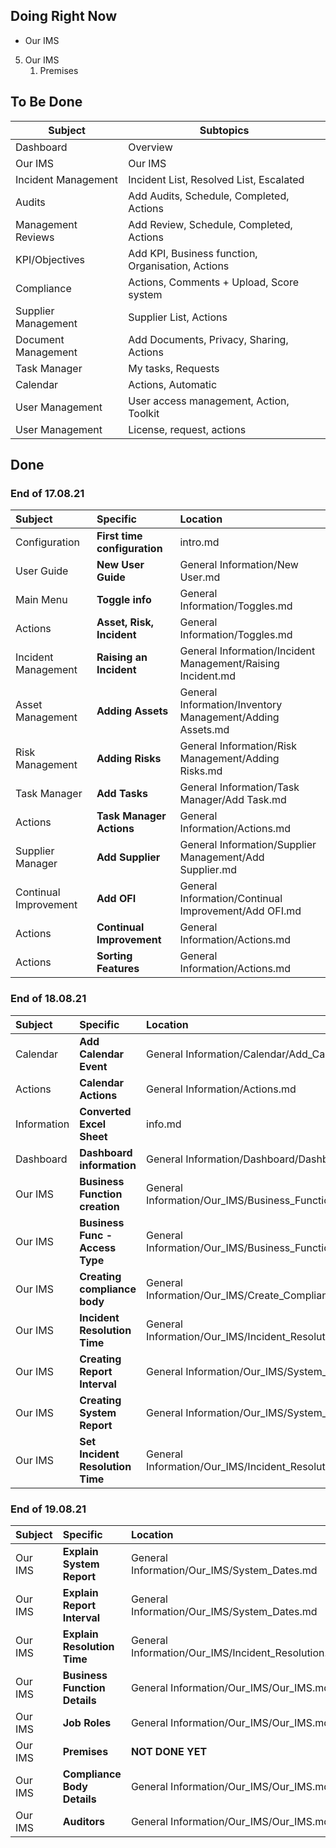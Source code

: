 ## Doing Right Now

+ Our IMS
5. Our IMS
	1. Premises

## To Be Done

|Subject	 		|Subtopics																	|
| ----------------- | ------------------------------------------------------------------------- |
|Dashboard			|Overview 																	|
|Our IMS			|Our IMS																	|
|Incident Management|Incident List, Resolved List, Escalated									|
|Audits				|Add Audits, Schedule, Completed, Actions									|
|Management Reviews	|Add Review, Schedule, Completed, Actions									|
|KPI/Objectives		|Add KPI, Business function, Organisation, Actions							|
|Compliance			|Actions, Comments + Upload, Score system									|
|Supplier Management|Supplier List, Actions														|
|Document Management|Add Documents, Privacy, Sharing, Actions									|
|Task Manager		|My tasks, Requests															|
|Calendar 			|Actions, Automatic															|
|User Management	|User access management, Action, Toolkit									|
|User Management	|License, request, actions													|


## Done

### End of 17.08.21

|Subject				| Specific 						| Location	 												|
| :-------------------- | :---------------------------- | :-------------------------------------------------------- |
|Configuration 			|**First time configuration**	|intro.md 													|
|User Guide 			|**New User Guide**				|General Information/New User.md  							|
|Main Menu 				|**Toggle info**				|General Information/Toggles.md 							|
|Actions 				|**Asset, Risk, Incident**		|General Information/Toggles.md 							|
|Incident Management	|**Raising an Incident**		|General Information/Incident Management/Raising Incident.md|
|Asset Management		|**Adding Assets**				|General Information/Inventory Management/Adding Assets.md 	|
|Risk Management		|**Adding Risks**				|General Information/Risk Management/Adding Risks.md 		|
|Task Manager			|**Add Tasks**					|General Information/Task Manager/Add Task.md 				|
|Actions				|**Task Manager Actions**		|General Information/Actions.md 							|
|Supplier Manager		|**Add Supplier**				|General Information/Supplier Management/Add Supplier.md 	|
|Continual Improvement	|**Add OFI**					|General Information/Continual Improvement/Add OFI.md 		|
|Actions				|**Continual Improvement**		|General Information/Actions.md 							|
|Actions				|**Sorting Features**			|General Information/Actions.md 							|

### End of 18.08.21

|Subject				| Specific 							| Location	 												|
| :-------------------- | :-------------------------------- | :-------------------------------------------------------- |
|Calendar				|**Add Calendar Event**				|General Information/Calendar/Add_Calendar.md 				|
|Actions				|**Calendar Actions**				|General Information/Actions.md 							|
|Information			|**Converted Excel Sheet**			|info.md 													|
|Dashboard				|**Dashboard information**			|General Information/Dashboard/Dashboard.md 				|
|Our IMS				|**Business Function creation** 	|General Information/Our_IMS/Business_Function.md 			|
|Our IMS				|**Business Func - Access Type**	|General Information/Our_IMS/Business_Function.md 			|
|Our IMS				|**Creating compliance body**		|General Information/Our_IMS/Create_Compliance_Body.md 		|
|Our IMS 				|**Incident Resolution Time**		|General Information/Our_IMS/Incident_Resolution.md 		|
|Our IMS 				|**Creating Report Interval** 		|General Information/Our_IMS/System_Dates.md 				|
|Our IMS				|**Creating System Report**			|General Information/Our_IMS/System_Dates.md 				|
|Our IMS 				|**Set Incident Resolution Time**	|General Information/Our_IMS/Incident_Resolution.md 		|

### End of 19.08.21

|Subject				| Specific 							| Location	 												|
| :-------------------- | :-------------------------------- | :-------------------------------------------------------- |
|Our IMS				|**Explain System Report**			|General Information/Our_IMS/System_Dates.md 				|
|Our IMS 				|**Explain Report Interval** 		|General Information/Our_IMS/System_Dates.md 				|
|Our IMS 				|**Explain Resolution Time**		|General Information/Our_IMS/Incident_Resolution.md 		|
|Our IMS 				|**Business Function Details** 		|General Information/Our_IMS/Our_IMS.md 					|
|Our IMS 				|**Job Roles**						|General Information/Our_IMS/Our_IMS.md 					|
|Our IMS 				|**Premises**						| **NOT DONE YET**											|
|Our IMS 				|**Compliance Body Details** 		|General Information/Our_IMS/Our_IMS.md 					|
|Our IMS 				|**Auditors**						|General Information/Our_IMS/Our_IMS.md 					|